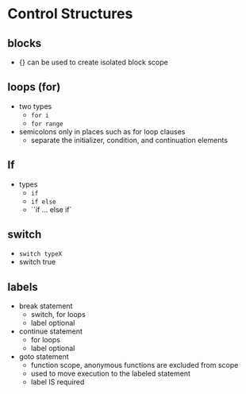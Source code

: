 # Control Structures

## blocks
- {} can be used to create isolated block scope

## loops (for)
- two types
    - `for i`
    - `for range`
- semicolons only in places such as for loop clauses
  - separate the initializer, condition, and continuation elements

## If
- types
    - `if`
    - `if else`
    - ``if ... else if`

## switch
- `switch typeX`
- switch true

## labels
- break statement
  - switch, for loops
  - label optional
- continue statement
  - for loops
  - label optional
- goto statement
  - function scope, anonymous functions are excluded from scope
  - used to move execution to the labeled statement
  - label IS required
